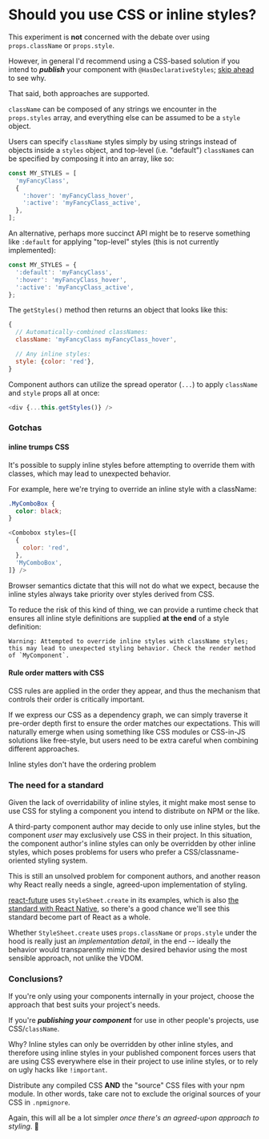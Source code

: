 # Should you use CSS or inline styles?

This experiment is **not** concerned with the debate over using `props.className` or `props.style`.

However, in general I'd recommend using a CSS-based solution if you intend to ***publish*** your component
with `@HasDeclarativeStyles`; [skip ahead](#conclusions) to see why.

That said, both approaches are supported.

`className` can be composed of any strings we encounter in the `props.styles` array,
and everything else can be assumed to be a `style` object.

Users can specify `className` styles simply by using strings instead of objects inside
a `styles` object, and top-level (i.e. "default") `className`s can be specified by composing it
into an array, like so:

```js
const MY_STYLES = [
  'myFancyClass',
  {
    ':hover': 'myFancyClass_hover',
    ':active': 'myFancyClass_active',
  },
];
```

An alternative, perhaps more succinct API might be to reserve something like `:default` for
applying "top-level" styles (this is not currently implemented):

```js
const MY_STYLES = {
  ':default': 'myFancyClass',
  ':hover': 'myFancyClass_hover',
  ':active': 'myFancyClass_active',
};
```

The `getStyles()` method then returns an object that looks like this:

```js
{
  // Automatically-combined classNames:
  className: 'myFancyClass myFancyClass_hover',

  // Any inline styles:
  style: {color: 'red'},
}
```

Component authors can utilize the spread operator (`...`) to apply
`className` and `style` props all at once:

```js
<div {...this.getStyles()} />
```

### Gotchas

#### inline trumps CSS

It's possible to supply inline styles before attempting to override them
with classes, which may lead to unexpected behavior.

For example, here we're trying to override an inline style with a className:

```css
.MyComboBox {
  color: black;
}
```

```js
<Combobox styles={[
  {
    color: 'red',
  },
  'MyComboBox',
]} />
```

Browser semantics dictate that this will not do what we expect, because the inline
styles always take priority over styles derived from CSS.

To reduce the risk of this kind of thing, we can provide a runtime check
that ensures all inline style definitions are supplied **at the end** of 
a style definition:

```
Warning: Attempted to override inline styles with className styles; this may lead to unexpected styling behavior. Check the render method of `MyComponent`.
```

#### Rule order matters with CSS

CSS rules are applied in the order they appear, and thus the mechanism
that controls their order is critically important.

If we express our CSS as a dependency graph, we can simply traverse it
pre-order depth first to ensure the order matches our expectations. This will naturally emerge
when using something like CSS modules or CSS-in-JS solutions like free-style, but
users need to be extra careful when combining different approaches.

Inline styles don't have the ordering problem

### The need for a standard

Given the lack of overridability of inline styles, it might make most sense to use
CSS for styling a component you intend to distribute on NPM or the like.

A third-party component author may decide to only use inline styles, but
the component *user* may exclusively use CSS in their project. In this situation,
the component author's inline styles can only be overridden by other inline styles,
which poses problems for users who prefer a CSS/classname-oriented styling system.

This is still an unsolved problem for component authors, and another 
reason why React really needs a single, agreed-upon implementation of styling.

[react-future](https://github.com/reactjs/react-future/blob/fc5b7ac89effaea4c00143cb4d3bd3daa0f81f5d/04%20-%20Layout/04%20-%20Inline%20Styles.md)
uses `StyleSheet.create` in its examples, which is also [the standard with React Native](https://facebook.github.io/react-native/docs/style.html),
so there's a good chance we'll see this standard become part of React as a whole.

Whether `StyleSheet.create` uses `props.className` or `props.style` under the hood is
really just an *implementation detail*, in the end -- ideally the behavior would transparently
mimic the desired behavior using the most sensible approach, not unlike the VDOM.

### Conclusions?

If you're only using your components internally in your project, choose the approach
that best suits your project's needs.

If you're ***publishing your component*** for use in other people's projects, use CSS/`className`.

Why? Inline styles can only be overridden by other inline styles, and therefore using inline styles
in your published component forces users that are using CSS everywhere else in their project to use
inline styles, or to rely on ugly hacks like `!important`.

Distribute any compiled CSS **AND** the "source" CSS files with your npm module. In other words, take
care not to exclude the original sources of your CSS in `.npmignore`.

Again, this will all be a lot simpler *once there's an agreed-upon approach to styling*. :pray:
